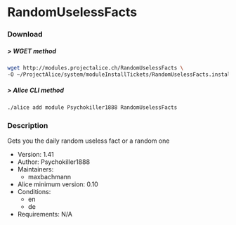 # RandomUselessFacts

### Download

##### > WGET method
```bash
wget http://modules.projectalice.ch/RandomUselessFacts \
-O ~/ProjectAlice/system/moduleInstallTickets/RandomUselessFacts.install
```

##### > Alice CLI method
```bash
./alice add module Psychokiller1888 RandomUselessFacts
```

### Description
Gets you the daily random useless fact or a random one

- Version: 1.41
- Author: Psychokiller1888
- Maintainers:
  - maxbachmann
- Alice minimum version: 0.10
- Conditions:
  - en
  - de
- Requirements: N/A
